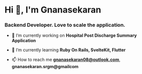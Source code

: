 <h1>Hi 👋, I'm Gnanasekaran</h1>
<h3>Backend Developer. Love to scale the application.</h3>


- 🔭 I’m currently working on **Hospital Post Discharge Summary Application** 

- 🌱 I’m currently learning **Ruby On Rails, SvelteKit, Flutter**

- 📫 How to reach me **gnanasekaran08@outlook.com**, **gnanasekaran.srgm@gmailcom**
